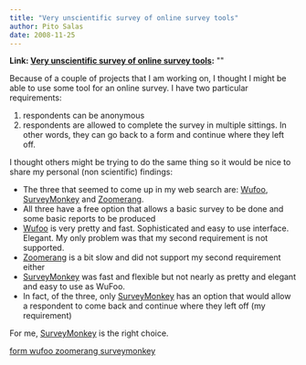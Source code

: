 ```yaml
---
title: "Very unscientific survey of online survey tools"
author: Pito Salas
date: 2008-11-25
---
```


**Link: [Very unscientific survey of online survey tools](None):** ""



Because of a couple of projects that I am working on, I thought I might be
able to use some tool for an online survey. I have two particular
requirements:

  1. respondents can be anonymous
  2. respondents are allowed to complete the survey in multiple sittings. In other words, they can go back to a form and continue where they left off.

I thought others might be trying to do the same thing so it would be nice to
share my personal (non scientific) findings:

  * The three that seemed to come up in my web search are: [Wufoo](<http://wufoo.com/>), [SurveyMonkey](<http://www.surveymonkey.com>) and [Zoomerang](<http://www.zoomerang.com/>).
  * All three have a free option that allows a basic survey to be done and some basic reports to be produced
  * [Wufoo](<http://wufoo.com/>) is very pretty and fast. Sophisticated and easy to use interface. Elegant. My only problem was that my second requirement is not supported.
  * [Zoomerang](<http://www.zoomerang.com/>) is a bit slow and did not support my second requirement either
  * [SurveyMonkey](<http://www.surveymonkey.com>) was fast and flexible but not nearly as pretty and elegant and easy to use as WuFoo.
  * In fact, of the three, only [SurveyMonkey](<http://www.surveymonkey.com>) has an option that would allow a respondent to come back and continue where they left off (my requirement)

For me, [SurveyMonkey](<http://www.surveymonkey.com>) is the right choice.

[form wufoo zoomerang
surveymonkey](<http://technorati.com/tag/form%20wufoo%20zoomerang%20surveymonkey>)


